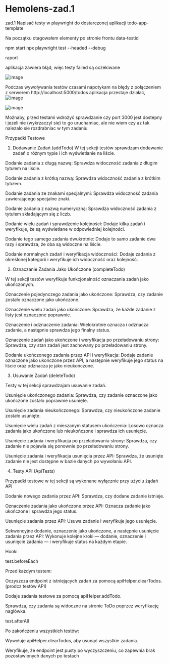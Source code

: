 # Hemolens-zad.1
zad.1 Napisać testy w playwright do dostarczonej aplikacji todo-app-template

Na początku otagowałem elementy po stronie frontu data-testid

npm start
npx playwright test --headed --debug

raport

aplikacja zawiera błąd, więc testy failed są oczekiwane

![image](https://github.com/user-attachments/assets/8f86788f-f968-4846-ba33-ad40479d4c27)

Podczas wywoływania testów czasami napotykam na błędy z połączeniem z serwerem http://localhost:5000/todos
aplikacja przestaje działać, ![image](https://github.com/user-attachments/assets/9977bb56-41ee-4d74-8a14-8ce5980b6874)

![image](https://github.com/user-attachments/assets/4eb144f2-0867-4e20-bd87-8f843ba6febc)


Możnaby, przed testami wdrożyć sprawdzanie czy port 3000 jest dostepny i jezeli nie (wykrzaczyl sie) to go uruchamiac,
ale nie wiem czy az tak nalezalo sie rozdrabniac w tym zadaniu


Przypadki Testowe
1. Dodawanie Zadań (addTodo)
W tej sekcji testów sprawdzam dodawanie zadań o różnym typie i ich wyświetlanie na liście.

Dodanie zadania z długą nazwą: Sprawdza widoczność zadania z długim tytułem na liście.

Dodanie zadania z krótką nazwą: Sprawdza widoczność zadania z krótkim tytułem.

Dodanie zadania ze znakami specjalnymi: Sprawdza widoczność zadania zawierającego specjalne znaki.

Dodanie zadania z nazwą numeryczną: Sprawdza widoczność zadania z tytułem składającym się z liczb.

Dodanie wielu zadań i sprawdzenie kolejności: Dodaje kilka zadań i weryfikuje, że są wyświetlane w odpowiedniej kolejności.

Dodanie tego samego zadania dwukrotnie: Dodaje to samo zadanie dwa razy i sprawdza, że oba są widoczne na liście.

Dodanie normalnych zadań i weryfikacja widoczności: Dodaje zadania z określonej kategorii i weryfikuje ich widoczność oraz kolejność.

2. Oznaczanie Zadania Jako Ukończone (completeTodo)
   
W tej sekcji testów weryfikuje funkcjonalność oznaczania zadań jako ukończonych.

Oznaczenie pojedynczego zadania jako ukończone: Sprawdza, czy zadanie zostało oznaczone jako ukończone.

Oznaczenie wielu zadań jako ukończone: Sprawdza, że każde zadanie z listy jest oznaczone poprawnie.

Oznaczenie i odznaczenie zadania: Wielokrotnie oznacza i odznacza zadanie, a następnie sprawdza jego finalny status.

Oznaczenie zadań jako ukończone i weryfikacja po przeładowaniu strony: Sprawdza, czy stan zadań jest zachowany po przeładowaniu strony.

Dodanie ukończonego zadania przez API i weryfikacja: Dodaje zadanie oznaczone jako ukończone przez API, a następnie weryfikuje jego status na liście oraz odznacza je jako nieukończone.

3. Usuwanie Zadań (deleteTodo)
   
Testy w tej sekcji sprawdzajam usuwanie zadań.

Usunięcie ukończonego zadania: Sprawdza, czy zadanie oznaczone jako ukończone zostało poprawnie usunięte.

Usunięcie zadania nieukończonego: Sprawdza, czy nieukończone zadanie zostało usunięte.

Usunięcie wielu zadań z mieszanym statusem ukończenia: Losowo oznacza zadania jako ukończone lub nieukończone i sprawdza ich usunięcie.

Usunięcie zadania i weryfikacja po przeładowaniu strony: Sprawdza, czy zadanie nie pojawia się ponownie po przeładowaniu strony.

Usunięcie zadania i weryfikacja usunięcia przez API: Sprawdza, że usunięte zadanie nie jest dostępne w bazie danych po wywołaniu API.

4. Testy API (ApiTests)
   
Przypadki testowe w tej sekcji są wykonane wyłącznie przy użyciu żądań API

Dodanie nowego zadania przez API: Sprawdza, czy dodane zadanie istnieje.

Oznaczenie zadania jako ukończone przez API: Oznacza zadanie jako ukończone i sprawdza jego status.

Usunięcie zadania przez API: Usuwa zadanie i weryfikuje jego usunięcie.

Sekwencyjne dodanie, oznaczenie jako ukończone, a następnie usunięcie zadania przez API: Wykonuje kolejne kroki — dodanie, oznaczenie i usunięcie zadania — i weryfikuje status na każdym etapie.


Hooki

test.beforeEach

Przed każdym testem:

Oczyszcza endpoint z istniejących zadań za pomocą apiHelper.clearTodos. (prodcz testów API)

Dodaje zadania testowe za pomocą apiHelper.addTodo.

Sprawdza, czy zadania są widoczne na stronie ToDo poprzez weryfikację nagłówka.

test.afterAll

Po zakończeniu wszystkich testów:

Wywołuje apiHelper.clearTodos, aby usunąć wszystkie zadania.

Weryfikuje, że endpoint jest pusty po wyczyszczeniu, co zapewnia brak pozostawionych danych po testach
